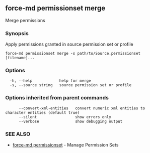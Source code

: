 ## force-md permissionset merge

Merge permissions

### Synopsis

Apply permissions granted in source permission set or profile

```
force-md permissionset merge -s path/to/Source.permissionset [filename]...
```

### Options

```
  -h, --help            help for merge
  -s, --source string   source permission set or profile
```

### Options inherited from parent commands

```
      --convert-xml-entities   convert numeric xml entities to character entities (default true)
      --silent                 show errors only
      --verbose                show debugging output
```

### SEE ALSO

* [force-md permissionset](force-md_permissionset.md)	 - Manage Permission Sets

